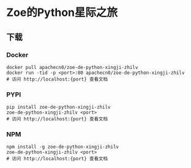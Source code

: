 # Zoe的Python星际之旅

## 下载

### Docker

```
docker pull apachecn0/zoe-de-python-xingji-zhilv
docker run -tid -p <port>:80 apachecn0/zoe-de-python-xingji-zhilv
# 访问 http://localhost:{port} 查看文档
```

### PYPI

```
pip install zoe-de-python-xingji-zhilv
zoe-de-python-xingji-zhilv <port>
# 访问 http://localhost:{port} 查看文档
```

### NPM

```
npm install -g zoe-de-python-xingji-zhilv
zoe-de-python-xingji-zhilv <port>
# 访问 http://localhost:{port} 查看文档
```